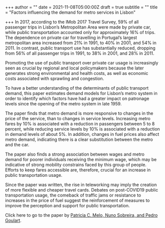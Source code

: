 +++
author = ""
date = 2021-11-08T05:00:00Z
draft = true
subtitle = ""
title = "Factors influencing the demand for metro services in Lisbon"

+++
In 2017, according to the IMob 2017 Travel Survey, 59% of all passenger trips in Lisbon’s Metropolitan Area were made by private car, while public transportation accounted only for approximately 16% of trips. The dependence on private car for travelling in Portugal’s largest metropolitan area increased from 21% in 1991, to 40% in 2001, and 54% in 2011. In contrast, public transport use has substantially reduced, dropping from 56% of all passenger trips in 1991, to 38% in 2001, and 28% in 2011.

Promoting the use of public transport over private car usage is increasingly seen as crucial by regional and local policymakers because the later generates strong environmental and health costs, as well as economic costs associated with sprawling and congestion.

To have a better understanding of the determinants of public transport demand, this paper estimates demand models for Lisbon’s metro system in order to identify which factors have had a greater impact on patronage levels since the opening of the metro system in late 1959.

The paper finds that metro demand is more responsive to changes in the price of the service, than to changes in service levels. Increasing metro fares by 10% is associated with a reduction in passengers between 5 to 8 percent, while reducing service levels by 10% is associated with a reduction in demand levels of about 5%. In addition, changes in fuel prices also affect metro demand, indicating there is a clear substitution between the metro and the car.

The paper also finds a strong association between wages and metro demand for poorer individuals receiving the minimum wage, which may be indicative of strong mobility constrains faced by this group of people. Efforts to keep fares accessible are, therefore, crucial for an increase in public transportation usage.

Since the paper was written, the rise in teleworking may imply the creation of more flexible and cheaper travel cards. Debates on post-COVID19 public transportation usage, the comeback of traffic jams or resistance to increases in the price of fuel suggest the reinforcement of measures to improve the perception and support for public transportation.

Click here to go to the paper by [Patricia C. Melo, Nuno Sobreira, and Pedro Goulart](https://www.sciencedirect.com/science/article/pii/S0965856418307778).